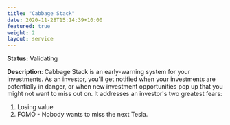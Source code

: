 ```yaml
---
title: "Cabbage Stack"
date: 2020-11-28T15:14:39+10:00
featured: true
weight: 2
layout: service
---
```


**Status:** Validating

**Description**: Cabbage Stack is an early-warning system for your investments. 
As an investor, you'll get notified when your investments are potentially 
in danger, or when new investment opportunities pop up that you might
not want to miss out on. It addresses an investor's two greatest fears:

1. Losing value
1. FOMO - Nobody wants to miss the next Tesla.

